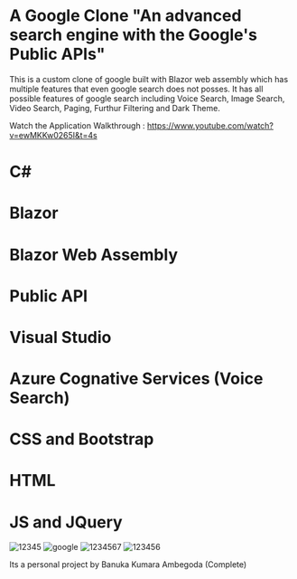 # A Google Clone "An advanced search engine with the Google's Public APIs"
This is a custom clone of google built with Blazor web assembly which has multiple features that even google search does not posses. It has all possible features of google search including Voice Search, Image Search, Video Search, Paging, Furthur Filtering and Dark Theme.

Watch the Application Walkthrough :
https://www.youtube.com/watch?v=ewMKKw0265I&t=4s 

# C#
# Blazor
# Blazor Web Assembly
# Public API
# Visual Studio
# Azure Cognative Services (Voice Search)
# CSS and Bootstrap
# HTML
# JS and JQuery

![12345](https://user-images.githubusercontent.com/89307136/234753215-3112a9c5-5b0a-49bd-bbdb-d843f221ea3d.png)
![google](https://user-images.githubusercontent.com/89307136/234753250-9fde0523-b3cb-43b1-915d-0b25a8ae3752.png)
![1234567](https://user-images.githubusercontent.com/89307136/234753263-00399b11-0786-4241-bb67-7d2950ed35cd.png)
![123456](https://user-images.githubusercontent.com/89307136/234753272-ae9dbc49-0f4a-451d-9df1-bdc4cdc7228d.png)

Its a personal project by Banuka Kumara Ambegoda
(Complete)
